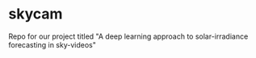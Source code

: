 # skycam
Repo for our project titled "A deep learning approach to solar-irradiance forecasting in sky-videos"
